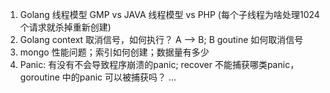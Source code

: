1. Golang 线程模型 GMP  vs JAVA 线程模型 vs PHP (每个子线程为啥处理1024个请求就杀掉重新创建)
2. Golang context 取消信号，如何执行？ A —> B;  B goutine 如何取消信号
3. mongo 性能问题；索引如何创建；数据量有多少
4. Panic: 有没有不会导致程序崩溃的panic; recover 不能捕获哪类panic， goroutine 中的panic 可以被捕获吗？
...
